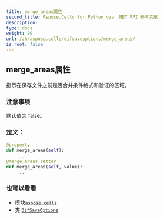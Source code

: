 ```yaml
---
title: merge_areas属性
second_title: Aspose.Cells for Python via .NET API 参考文献
description:
type: docs
weight: 80
url: /zh/aspose.cells/difsaveoptions/merge_areas/
is_root: false
---
```

## merge_areas属性

指示在保存文件之前是否合并条件格式和验证的区域。

### 注意事项

默认值为 false。
### 定义：
```python
@property
def merge_areas(self):
    ...
@merge_areas.setter
def merge_areas(self, value):
    ...
```

### 也可以看看
* 模块[`aspose.cells`](../../)
* 类 [`DifSaveOptions`](/cells/python-net/zh/aspose.cells/difsaveoptions)
